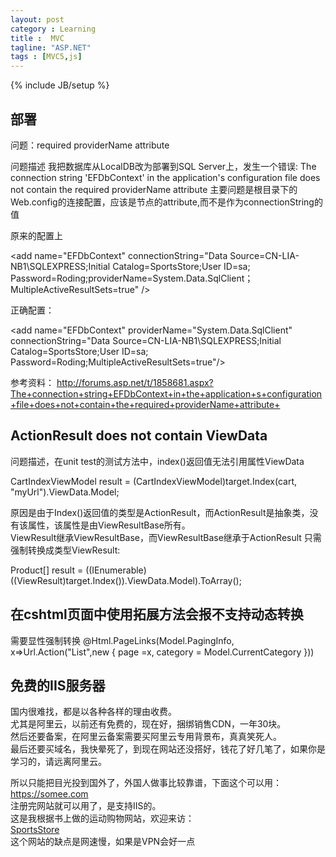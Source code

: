 ```yaml
---
layout: post
category : Learning
title :  MVC
tagline: "ASP.NET"
tags : [MVC5,js]
---
```

{% include JB/setup %}

## 部署

问题：required providerName attribute

问题描述
<span>我把数据库从LocalDB改为部署到SQL Server上，发生一个错误:</span>
<span>The connection string 'EFDbContext' in the application's configuration file does not contain the required providerName attribute</span>
主要问题是根目录下的Web.config的连接配置，应该是节点的attribute,而不是作为connectionString的值

原来的配置上

&lt;add name="EFDbContext" connectionString="Data Source=CN-LIA-NB1\SQLEXPRESS;Initial Catalog=SportsStore;User ID=sa; Password=Roding;providerName=System.Data.SqlClient；MultipleActiveResultSets=true" /&gt;

正确配置：

&lt;add name="EFDbContext" providerName="System.Data.SqlClient" connectionString="Data Source=CN-LIA-NB1\SQLEXPRESS;Initial Catalog=SportsStore;User ID=sa; Password=Roding;MultipleActiveResultSets=true"/&gt;

参考资料：
http://forums.asp.net/t/1858681.aspx?The+connection+string+EFDbContext+in+the+application+s+configuration+file+does+not+contain+the+required+providerName+attribute+

## ActionResult does not contain ViewData

问题描述，在unit test的测试方法中，index()返回值无法引用属性ViewData

CartIndexViewModel result = (CartIndexViewModel)target.Index(cart, "myUrl").ViewData.Model;

原因是由于Index()返回值的类型是ActionResult，而ActionResult是抽象类，没有该属性，该属性是由ViewResultBase所有。<br/>
ViewResult继承ViewResultBase，而ViewResultBase继承于ActionResult
只需强制转换成类型ViewResult:

Product[] result = ((IEnumerable<Product>)((ViewResult)target.Index()).ViewData.Model).ToArray();


## 在cshtml页面中使用拓展方法会报不支持动态转换
需要显性强制转换
@Html.PageLinks(Model.PagingInfo, x=>Url.Action("List",new { page =x, category = Model.CurrentCategory }))

## 免费的IIS服务器

国内很难找，都是以各种各样的理由收费。<br/>
尤其是阿里云，以前还有免费的，现在好，捆绑销售CDN，一年30块。<br/>
然后还要备案，在阿里云备案需要买阿里云专用背景布，真真笑死人。<br/>
最后还要买域名，我快晕死了，到现在网站还没搭好，钱花了好几笔了，如果你是学习的，请远离阿里云。<br/>

所以只能把目光投到国外了，外国人做事比较靠谱，下面这个可以用：<br/>
https://somee.com<br/>
注册完网站就可以用了，是支持IIS的。  <br/>
这是我根据书上做的运动购物网站，欢迎来访：<br/>
<a href ="http://lhf552004.somee.com/">SportsStore</a> <br/>
这个网站的缺点是网速慢，如果是VPN会好一点


